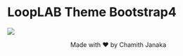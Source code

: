 # LoopLAB Theme Bootstrap4

<img src="https://github.com/cjschamith/loopLab_theme_bootstrap/blob/master/LoopLAB.png?raw=true">

<center><p>Made with ❤️ by Chamith Janaka</p></center>
